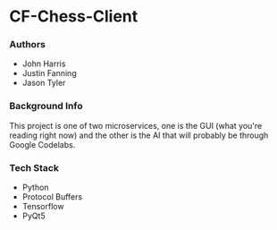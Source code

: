# CF-Chess-Client

### Authors
- John Harris
- Justin Fanning
- Jason Tyler

### Background Info
This project is one of two microservices, one is the GUI (what you're reading right now)
and the other is the AI that will probably be through Google Codelabs.

### Tech Stack
- Python
- Protocol Buffers
- Tensorflow
- PyQt5
